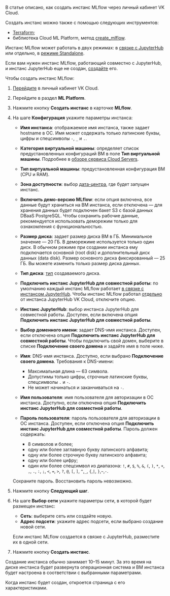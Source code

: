 В статье описано, как создать инстанс MLflow через личный кабинет VK Cloud.

Создать инстанс можно также с помощью следующих инструментов:

- [Terraform](/ru/tools-for-using-services/terraform/how-to-guides/mlplatform/mlflow);
- библиотека Cloud ML Platform, метод [create_mlflow](../../../mlplatform-lib/lib-reference#create_mlflow).

Инстанс MLflow может работать в двух режимах: в [связке с JupyterHub](../../../concepts/mlflow-modes#with_jh) или отдельно, в [режиме Standalone](../../../concepts/mlflow-modes#standalone).

Если вам нужен инстанс MLflow, работающий совместно с JupyterHub, и инстанс JupyterHub еще не создан, [создайте](../../../jupyterhub/service-management/create) его.

Чтобы создать инстанс MLflow:

1. [Перейдите](https://msk.cloud.vk.com/app) в личный кабинет VK Cloud.
1. Перейдите в раздел **ML Platform**.
1. Нажмите кнопку **Создать инстанс** в карточке **MLflow**.
1. На шаге **Конфигурация** укажите параметры инстанса:

    - **Имя инстанса**: отображаемое имя инстанса, также задает hostname в ОС. Имя может содержать только латинские буквы, цифры и спецсимволы `-`, `_` и `.`.
    - **Категория виртуальной машины**: определяет список предустановленных конфигураций ВМ в поле **Тип виртуальной машины**. Подробнее в [обзоре сервиса Cloud Servers](/ru/computing/iaas/concepts/about#flavors).
    - **Тип виртуальной машины**: предустановленная конфигурация ВМ (CPU и RAM).
    - **Зона доступности**: выбор [дата-центра](/ru/intro/start/concepts/architecture#az), где будет запущен инстанс.
    - **Включить демо-версию MLflow**: если опция включена, все данные будут храниться на ВМ инстанса, если отключена — для хранения данных будет подключен бакет S3 с базой данных DBaaS PostgreSQL. Чтобы сохранить рабочие данные, рекомендуется использовать деморежим только для ознакомления с функциональностью.
    - **Размер диска**: задает размер диска ВМ в ГБ. Минимальное значение — 20 ГБ. В деморежиме используется только один диск. В обычном режиме при создании инстанса ему подключается основной (root disk) и дополнительный диск данных (data disk). Размер основного диска фиксированный — 25 ГБ. Вы можете изменить только размер диска данных.
    - **Тип диска**: [тип](/ru/computing/iaas/concepts/volume-sla) создаваемого диска.
    - **Подключить инстанс JupyterHub для совместной работы**: по умолчанию каждый инстанс MLflow работает [в связке с инстансом JupyterHub](../../../concepts/mlflow-modes#with_jh). Чтобы инстанс MLflow работал [отдельно](../../../concepts/mlflow-modes#standalone) от инстанса JupyterHub VK Cloud, отключите опцию.
    - **Инстанс JupyterHub**: выбор инстанса JupyterHub для совместной работы. Доступен, если включена опция **Подключить инстанс JupyterHub для совместной работы**.
    - **Выбор доменного имени**: задает DNS-имя инстанса. Доступен, если отключена опция **Подключить инстанс JupyterHub для совместной работы**. Чтобы подключить свой домен, выберите в списке **Подключение своего домена** и задайте имя в поле ниже.
    - **Имя**: DNS-имя инстанса. Доступно, если выбрано **Подключение своего домена**. Требования к DNS-имени:

      - Максимальная длина — 63 символа.
      - Допустимы только цифры, строчные латинские буквы, спецсимволы `.` и `-`.
      - Не может начинаться и заканчиваться на `-`.
    - **Имя пользователя**: имя пользователя для авторизации в ОС инстанса. Доступно, если отключена опция **Подключить инстанс JupyterHub для совместной работы**.
    - **Пароль пользователя**: пароль пользователя для авторизации в ОС инстанса. Доступен, если отключена опция **Подключить инстанс JupyterHub для совместной работы**. Пароль должен содержать:

        - 8 символов и более;
        - одну или более заглавную букву латинского алфавита;
        - одну или более строчную букву латинского алфавита;
        - одну или более цифру;
        - один или более спецсимвол из диапазона: `!`, `#`, `$`, `%`, `&`, `(`, `)`, `*`, `+`, `,`, `.`, `:`, `;`, `<`, `=`, `>`, `?`, `@`, `[`, `]`, `^`,`_`, `{`,`|`, `}`,`~`,`-`.

    <err>

    Сохраните пароль. Восстановить пароль невозможно.

    </err>

1. Нажмите кнопку **Следующий шаг**.

1. На шаге **Выбор сети** укажите параметры сети, в которой будет размещен инстанс:

    - **Сеть**: выберите сеть или создайте новую.
    - **Адрес подсети**: укажите адрес подсети, если выбрано создание новой сети.

   <info>

   Если инстанс MLflow создается в связке с JupyterHub, разместите их в одной сети.

   </info>

1. Нажмите кнопку **Создать инстанс**.

Создание инстанса обычно занимает 10–15 минут. За это время на диске инстанса будет развернута операционная система и ВМ инстанса будет настроена в соответствии с выбранными параметрами.

Когда инстанс будет создан, откроется страница с его характеристиками.

